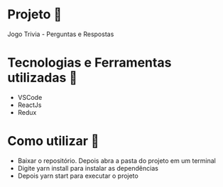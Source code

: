 # Projeto :rocket:
Jogo Trivia - Perguntas e Respostas

# Tecnologias e Ferramentas utilizadas :robot:
- VSCode
- ReactJs
- Redux

# Como utilizar :runner:
- Baixar o repositório. Depois abra a pasta do projeto em um terminal
- Digite yarn install para instalar as dependências 
- Depois yarn start para executar o projeto
  
